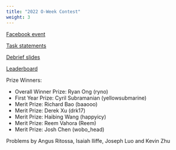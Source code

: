 ```yaml
---
title: "2022 O-Week Contest"
weight: 3
---
```


[Facebook event](https://www.facebook.com/events/243994761227973)

[Task statements](statements.pdf)

[Debrief slides](debrief_slides.pdf)

[Leaderboard](leaderboard)

Prize Winners:

- Overall Winner Prize: Ryan Ong (ryno)
- First Year Prize: Cyril Subramanian (yellowsubmarine)
- Merit Prize: Richard Bao (baaooo)
- Merit Prize: Derek Xu (drk17)
- Merit Prize: Haibing Wang (happyicy)
- Merit Prize: Reem Vahora (Reem)
- Merit Prize: Josh Chen (wobo_head)

Problems by Angus Ritossa, Isaiah Iliffe, Joseph Luo and Kevin Zhu